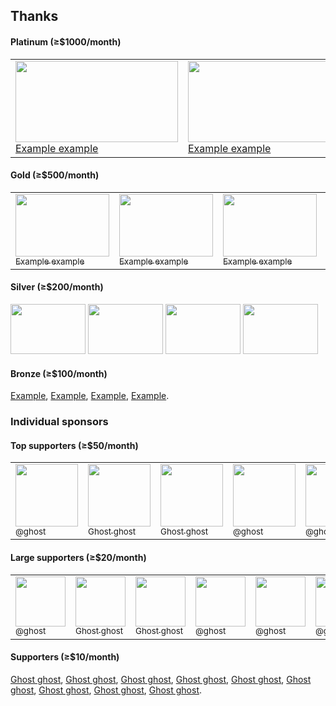 ## Thanks

#### Platinum (≥$1000/month)

<table>
 <tr>
  <td><a href="http://example.com">
    <img src="https://imgplaceholder.com/520x260/2e6e96/4aa0d4/ion-android-favorite" width="260" height="130" alt="" />
    <br>Example example
  </a></td>
  <td><a href="http://example.com">
    <img src="https://imgplaceholder.com/520x260/2e6e96/4aa0d4/ion-android-favorite" width="260" height="130" alt="" />
    <br>Example example
  </a></td>
  <td><a href="http://example.com">
    <img src="https://imgplaceholder.com/520x260/2e6e96/4aa0d4/ion-android-favorite" width="260" height="130" alt="" />
    <br>Example example
  </a></td>
 </tr>
</table>

#### Gold (≥$500/month)
<table>
 <tr>
  <td><a href="http://example.com">
    <img src="https://imgplaceholder.com/300x200/2e962e/4ad44a/ion-android-favorite" width="150" height="100" alt="" />
    <br><sub>Example example</sub>
  </a></td>
  <td><a href="http://example.com">
    <img src="https://imgplaceholder.com/300x200/2e962e/4ad44a/ion-android-favorite" width="150" height="100" alt="" />
    <br><sub>Example example</sub>
  </a></td>
  <td><a href="http://example.com">
    <img src="https://imgplaceholder.com/300x200/2e962e/4ad44a/ion-android-favorite" width="150" height="100" alt="" />
    <br><sub>Example example</sub>
  </a></td>
  <td><a href="http://example.com">
    <img src="https://imgplaceholder.com/300x200/2e962e/4ad44a/ion-android-favorite" width="150" height="100" alt="" />
    <br><sub>Example example</sub>
  </a></td>
  <td><a href="http://example.com">
    <img src="https://imgplaceholder.com/300x200/2e962e/4ad44a/ion-android-favorite" width="150" height="100" alt="" />
    <br><sub>Example example</sub>
  </a></td>
 </tr>
</table>

#### Silver (≥$200/month)
<a href="https://example.com/" title="Example example"><img src="https://imgplaceholder.com/240x160/962e2e/d44a4a/ion-android-favorite" width="120" height="80" alt="" /></a>
<a href="https://example.com/" title="Example example"><img src="https://imgplaceholder.com/240x160/962e2e/d44a4a/ion-android-favorite" width="120" height="80" alt="" /></a>
<a href="https://example.com/" title="Example example"><img src="https://imgplaceholder.com/240x160/962e2e/d44a4a/ion-android-favorite" width="120" height="80" alt="" /></a>
<a href="https://example.com/" title="Example example"><img src="https://imgplaceholder.com/240x160/962e2e/d44a4a/ion-android-favorite" width="120" height="80" alt="" /></a>

#### Bronze (≥$100/month)

[Example](https://example.com),
[Example](https://example.com),
[Example](https://example.com),
[Example](https://example.com).

### Individual sponsors

#### Top supporters (≥$50/month)

<table>
 <tr>
  <td><a href="https://github.com/ghost">
    <img src="https://imgplaceholder.com/200x200/cccccc/757575/fa-user" width="100" height="100" alt="" />
    <br><sub>@ghost</sub>
  </a></td>
  <td><a href="https://github.com/ghost">
    <img src="https://imgplaceholder.com/200x200/cccccc/757575/fa-user" width="100" height="100" alt="" />
    <br><sub>Ghost ghost</sub>
  </a></td>
  <td><a href="https://github.com/ghost">
    <img src="https://imgplaceholder.com/200x200/cccccc/757575/fa-user" width="100" height="100" alt="" />
    <br><sub>Ghost ghost</sub>
  </a></td>
  <td><a href="https://github.com/ghost">
    <img src="https://imgplaceholder.com/200x200/cccccc/757575/fa-user" width="100" height="100" alt="" />
    <br><sub>@ghost</sub>
  </a></td>
  <td><a href="https://github.com/ghost">
    <img src="https://imgplaceholder.com/200x200/cccccc/757575/fa-user" width="100" height="100" alt="" />
    <br><sub>@ghost</sub>
  </a></td>
  <td><a href="https://github.com/ghost">
    <img src="https://imgplaceholder.com/200x200/cccccc/757575/fa-user" width="100" height="100" alt="" />
    <br><sub>@ghost</sub>
  </a></td>
  <td><a href="https://github.com/ghost">
    <img src="https://imgplaceholder.com/200x200/cccccc/757575/fa-user" width="100" height="100" alt="" />
    <br><sub>Ghost ghost</sub>
  </a></td>
 </tr>
</table>

#### Large supporters (≥$20/month)

<table>
 <tr>
  <td><a href="https://github.com/ghost">
    <img src="https://imgplaceholder.com/160x160/cccccc/757575/fa-user" width="80" height="80" alt="" />
    <br><sub>@ghost</sub>
  </a></td>
  <td><a href="https://github.com/ghost">
    <img src="https://imgplaceholder.com/160x160/cccccc/757575/fa-user" width="80" height="80" alt="" />
    <br><sub>Ghost ghost</sub>
  </a></td>
  <td><a href="https://github.com/ghost">
    <img src="https://imgplaceholder.com/160x160/cccccc/757575/fa-user" width="80" height="80" alt="" />
    <br><sub>Ghost ghost</sub>
  </a></td>
  <td><a href="https://github.com/ghost">
    <img src="https://imgplaceholder.com/160x160/cccccc/757575/fa-user" width="80" height="80" alt="" />
    <br><sub>@ghost</sub>
  </a></td>
  <td><a href="https://github.com/ghost">
    <img src="https://imgplaceholder.com/160x160/cccccc/757575/fa-user" width="80" height="80" alt="" />
    <br><sub>@ghost</sub>
  </a></td>
  <td><a href="https://github.com/ghost">
    <img src="https://imgplaceholder.com/160x160/cccccc/757575/fa-user" width="80" height="80" alt="" />
    <br><sub>@ghost</sub>
  </a></td>
  <td><a href="https://github.com/ghost">
    <img src="https://imgplaceholder.com/160x160/cccccc/757575/fa-user" width="80" height="80" alt="" />
    <br><sub>Ghost ghost</sub>
  </a></td>
  <td><a href="https://github.com/ghost">
    <img src="https://imgplaceholder.com/160x160/cccccc/757575/fa-user" width="80" height="80" alt="" />
    <br><sub>Ghost ghost</sub>
  </a></td>
 </tr>
</table>

#### Supporters (≥$10/month)

[Ghost ghost](https://github.com/ghost), [Ghost ghost](https://github.com/ghost), [Ghost ghost](https://github.com/ghost), [Ghost ghost](https://github.com/ghost), [Ghost ghost](https://github.com/ghost), [Ghost ghost](https://github.com/ghost), [Ghost ghost](https://github.com/ghost), [Ghost ghost](https://github.com/ghost), [Ghost ghost](https://github.com/ghost).
